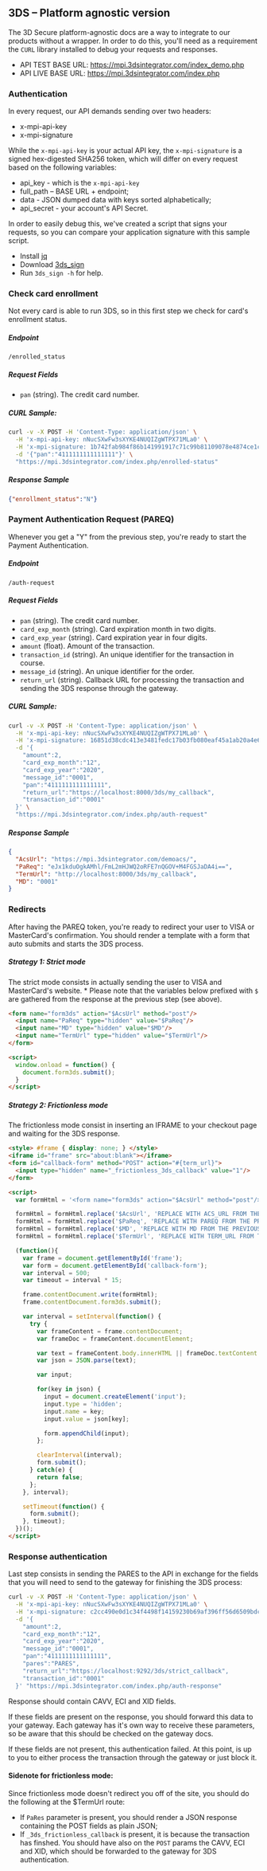 ## 3DS – Platform agnostic version

The 3D Secure platform-agnostic docs are a way to integrate to our products without a wrapper.
In order to do this, you'll need as a requirement the `CURL` library installed to debug your requests and responses.

- API TEST BASE URL: https://mpi.3dsintegrator.com/index_demo.php
- API LIVE BASE URL: https://mpi.3dsintegrator.com/index.php

### Authentication

In every request, our API demands sending over two headers:
- x-mpi-api-key
- x-mpi-signature

While the `x-mpi-api-key` is your actual API key, the `x-mpi-signature` is a signed hex-digested SHA256 token, which will differ on every request based on the following variables:
- api_key - which is the `x-mpi-api-key`
- full_path – BASE URL + endpoint;
- data - JSON dumped data with keys sorted alphabetically;
- api_secret - your account's API Secret.

In order to easily debug this, we've created a script that signs your requests, so you can compare your application signature with this sample script.
- Install [jq](https://stedolan.github.io/jq/)
- Download [3ds_sign](./3ds_sign)
- Run `3ds_sign -h` for help.


### Check card enrollment

Not every card is able to run 3DS, so in this first step we check for card's enrollment status.

##### Endpoint
`/enrolled_status`

##### Request Fields
- `pan` (string). The credit card number.

##### CURL Sample:
```bash
curl -v -X POST -H 'Content-Type: application/json' \
  -H 'x-mpi-api-key: nNucSXwFw3sXYKE4NUQIZgWTPX71MLa0' \
  -H 'x-mpi-signature: 1b742fab984f86b141991917c71c99b81109078e4874ce1c9fb925a038af0386' \
  -d '{"pan":"4111111111111111"}' \
  "https://mpi.3dsintegrator.com/index.php/enrolled-status"
```

##### Response Sample
```json
{"enrollment_status":"N"}
```

### Payment Authentication Request (PAREQ)

Whenever you get a "Y" from the previous step, you're ready to start the Payment Authentication.

##### Endpoint
`/auth-request`

##### Request Fields
- `pan` (string). The credit card number.
- `card_exp_month` (string). Card expiration month in two digits.
- `card_exp_year` (string). Card expiration year in four digits.
- `amount` (float). Amount of the transaction.
- `transaction_id` (string). An unique identifier for the transaction in course.
- `message_id` (string). An unique identifier for the order.
- `return_url` (string). Callback URL for processing the transaction and sending the 3DS response through the gateway.

##### CURL Sample:
```bash
curl -v -X POST -H 'Content-Type: application/json' \
  -H 'x-mpi-api-key: nNucSXwFw3sXYKE4NUQIZgWTPX71MLa0' \
  -H 'x-mpi-signature: 16851d38cdc413e3481fedc17b03fb080eaf45a1ab20a4e6b9c7c2bb93a72799' \
  -d '{
    "amount":2,
    "card_exp_month":"12",
    "card_exp_year":"2020",
    "message_id":"0001",
    "pan":"4111111111111111",
    "return_url":"https://localhost:8000/3ds/my_callback",
    "transaction_id":"0001"
  }' \
  "https://mpi.3dsintegrator.com/index.php/auth-request"
```

##### Response Sample
```json
{
  "AcsUrl": "https://mpi.3dsintegrator.com/demoacs/",
  "PaReq": "eJx1kduOgkAMhl/FmL2mHJWQ2oRFE7nQGOV+M4FGSJaDA4i==",
  "TermUrl": "http://localhost:8000/3ds/my_callback",
  "MD": "0001"
}
```

### Redirects

After having the PAREQ token, you're ready to redirect your user to VISA or MasterCard's confirmation.
You should render a template with a form that auto submits and starts the 3DS process.

##### Strategy 1: Strict mode

The strict mode consists in actually sending the user to VISA and MasterCard's website.
\* Please note that the variables below prefixed with `$` are gathered from the response at the previous step (see above).

```html
<form name="form3ds" action="$AcsUrl" method="post"/>
  <input name="PaReq" type="hidden" value="$PaReq"/>
  <input name="MD" type="hidden" value="$MD"/>
  <input name="TermUrl" type="hidden" value="$TermUrl"/>
</form>

<script>
  window.onload = function() {
    document.form3ds.submit();
  }
</script>
```

##### Strategy 2: Frictionless mode

The frictionless mode consist in inserting an IFRAME to your checkout page and waiting for the 3DS response.

```html
<style> #frame { display: none; } </style>
<iframe id="frame" src="about:blank"></iframe>
<form id="callback-form" method="POST" action="#{term_url}">
  <input type="hidden" name="_frictionless_3ds_callback" value="1"/>
</form>

<script>
  var formHtml = '<form name="form3ds" action="$AcsUrl" method="post"/><input name="PaReq" type="hidden" value="$PaReq"/><input name="MD" type="hidden" value="$MD"/><input name="TermUrl" type="hidden" value="$TermUrl"/></form>';

  formHtml = formHtml.replace('$AcsUrl', 'REPLACE WITH ACS_URL FROM THE PREVIOUS REQUEST');
  formHtml = formHtml.replace('$PaReq', 'REPLACE WITH PAREQ FROM THE PREVIOUS REQUEST');
  formHtml = formHtml.replace('$MD', 'REPLACE WITH MD FROM THE PREVIOUS REQUEST');
  formHtml = formHtml.replace('$TermUrl', 'REPLACE WITH TERM_URL FROM THE PREVIOUS REQUEST');

  (function(){
    var frame = document.getElementById('frame');
    var form = document.getElementById('callback-form');
    var interval = 500;
    var timeout = interval * 15;

    frame.contentDocument.write(formHtml);
    frame.contentDocument.form3ds.submit();

    var interval = setInterval(function() {
      try {
        var frameContent = frame.contentDocument;
        var frameDoc = frameContent.documentElement;

        var text = frameContent.body.innerHTML || frameDoc.textContent || frameDoc.innerText;
        var json = JSON.parse(text);

        var input;

        for(key in json) {
          input = document.createElement('input');
          input.type = 'hidden';
          input.name = key;
          input.value = json[key];

          form.appendChild(input);
        };

        clearInterval(interval);
        form.submit();
      } catch(e) {
        return false;
      };
    }, interval);

    setTimeout(function() {
      form.submit();
    }, timeout);
  })();
</script>
```

### Response authentication

Last step consists in sending the PARES to the API in exchange for the fields that you will need to send to the gateway for finishing the 3DS process:


```bash
curl -v -X POST -H 'Content-Type: application/json' \
  -H 'x-mpi-api-key: nNucSXwFw3sXYKE4NUQIZgWTPX71MLa0' \
  -H 'x-mpi-signature: c2cc490e0d1c34f4498f14159230b69af396ff56d6509bdcbba26cbf43179f5e' \
  -d '{
    "amount":2,
    "card_exp_month":"12",
    "card_exp_year":"2020",
    "message_id":"0001",
    "pan":"4111111111111111",
    "pares":"PARES",
    "return_url":"https://localhost:9292/3ds/strict_callback",
    "transaction_id":"0001"
  }' "https://mpi.3dsintegrator.com/index.php/auth-response"
```

Response should contain CAVV, ECI and XID fields. 

If these fields are present on the response, you should forward this data to your gateway. Each gateway has it's own way to receive these parameters, so be aware that this should be checked on the gateway docs. 

If these fields are not present, this authentication failed. At this point, is up to you to either process the transaction through the gateway or just block it.

#### Sidenote for frictionless mode:

Since frictionless mode doesn't redirect you off of the site, you should do the following at the $TermUrl route:

- If `PaRes` parameter is present, you should render a JSON response containing the POST fields as plain JSON;
- If `_3ds_frictionless_callback` is present, it is because the transaction has finshed. You should have also on the `POST` params the CAVV, ECI and XID, which should be forwarded to the gateway for 3DS authentication.

